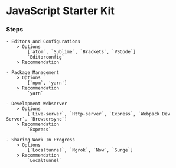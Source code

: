 # JavaScript Starter Kit

### Steps
	- Editors and Configurations
		> Options
			[`atom`, `Sublime`, `Brackets`, `VSCode`]
			`Editorconfig`
		> Recommendation

    - Package Management
        > Options
            [`npm`, 'yarn']
        > Recommendation
            `yarn`

    - Development Webserver
        > Options
            [`Live-server`, `Http-server`, `Express`, `Webpack Dev Server`, `Browsersync`]
        > Recommendation
            `Express`

    - Sharing Work In Progress
        > Options
            [`Localtunnel`, `Ngrok`, `Now`, `Surge`]
        > Recommendation
            `Localtunnel`
	